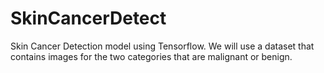 # SkinCancerDetect
 Skin Cancer Detection model using Tensorflow. We will use a dataset that contains images for the two categories that are malignant or benign.
